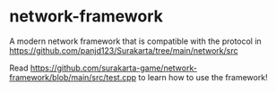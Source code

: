 # network-framework
A modern network framework that is compatible with the protocol in https://github.com/panjd123/Surakarta/tree/main/network/src

Read https://github.com/surakarta-game/network-framework/blob/main/src/test.cpp to learn how to use the framework!
